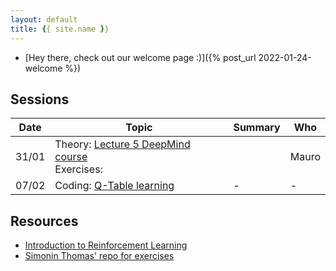 ```yaml
---
layout: default
title: {{ site.name }}
---
```


- [Hey there, check out our welcome page :)]({% post_url 2022-01-24-welcome %})

## Sessions
| Date        | Topic | Summary | Who |
| ----------- | ----------- | --- | ---|
|  31/01      | Theory: [Lecture 5 DeepMind course](https://www.youtube.com/watch?v=t9uf9cuogBo&list=PLqYmG7hTraZDVH599EItlEWsUOsJbAodm&index=6) <br> Exercises: |   | Mauro | 
|  07/02    | Coding: [Q-Table learning]()       | - | - |


## Resources
- [Introduction to Reinforcement Learning](http://incompleteideas.net/book/bookdraft2017nov5.pdf)
- [Simonin Thomas' repo for exercises](https://simoninithomas.github.io/Deep_reinforcement_learning_Course/)
